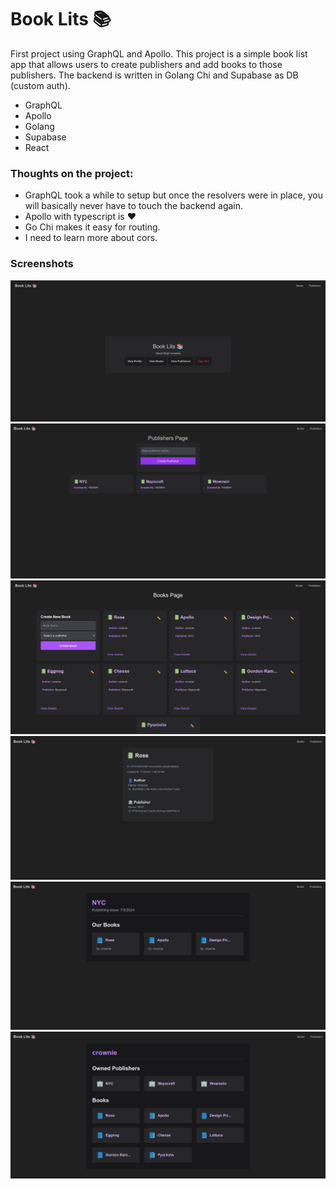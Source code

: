 # Book Lits 📚

First project using GraphQL and Apollo. This project is a simple book list app that allows users to create publishers and add books to those publishers. The backend is written in Golang Chi and Supabase as DB (custom auth).

- GraphQL
- Apollo
- Golang
- Supabase
- React

### Thoughts on the project:

- GraphQL took a while to setup but once the resolvers were in place, you will basically never have to touch the backend again.
- Apollo with typescript is ❤️
- Go Chi makes it easy for routing.
- I need to learn more about cors.

### Screenshots

![ScreenShot](/screenshots/0.png)
![ScreenShot](/screenshots/1.png)
![ScreenShot](/screenshots/2.png)
![ScreenShot](/screenshots/3.png)
![ScreenShot](/screenshots/4.png)
![ScreenShot](/screenshots/5.png)
